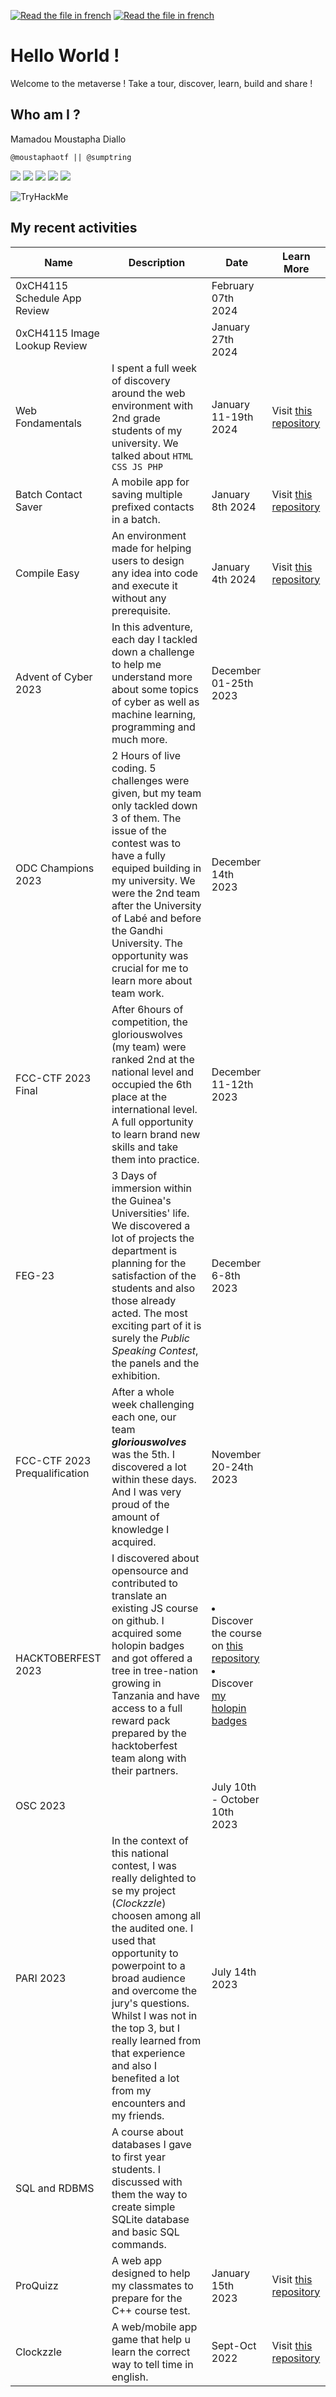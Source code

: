 [![Read the file in french]( https://img.shields.io/badge/FR-Français-blue)](README.FR.md) [![Read the file in french]( https://img.shields.io/badge/EN-English-orange)](README.md)

# Hello World !

Welcome to the metaverse ! 
Take a tour, discover, learn, build and share !

## Who am I ?

Mamadou Moustapha Diallo

`@moustaphaotf || @sumptring`

![](https://img.shields.io/badge/Node-000000?logo=nodedotjs) ![](https://img.shields.io/badge/Laravel-000000?logo=laravel) ![](https://img.shields.io/badge/Flutter-000000?logo=flutter) ![](https://img.shields.io/badge/Next-000000?logo=nextdotjs) ![](https://img.shields.io/badge/Python-000000?logo=python)

<img src="https://tryhackme-badges.s3.amazonaws.com/sumptring.png" alt="TryHackMe">

## My recent activities

|Name|Description|Date|Learn More|
|-|-|-|-|
|0xCH4115 Schedule App Review||February 07th 2024||
|0xCH4115 Image Lookup Review||January 27th 2024||
|Web Fondamentals|I spent a full week of discovery around the web environment with 2nd grade students of my university. We talked about `HTML CSS JS PHP`|January 11-19th 2024|Visit [this repository](https://github.com/moustaphaotf/web-fondamentals)|
|Batch Contact Saver|A mobile app for saving multiple prefixed contacts in a batch.|January 8th 2024|Visit [this repository](https://github.com/moustaphaotf/batch-contact-saver)|
|Compile Easy|An environment made for helping users to design any idea into code and execute it without any prerequisite.|January 4th 2024|Visit [this repository](https://github.com/moustaphaotf/compileasy)|
|Advent of Cyber 2023|In this adventure, each day I tackled down a challenge to help me understand more about some topics of cyber as well as machine learning, programming and much more.|December 01-25th 2023|
|ODC Champions 2023|2 Hours of live coding. 5 challenges were given, but my team only tackled down 3 of them. The issue of the contest was to have a fully equiped building in my university. We were the 2nd team after the University of Labé and before the Gandhi University. The opportunity was crucial for me to learn more about team work.|December 14th 2023|
|FCC-CTF 2023 Final|After 6hours of competition, the gloriouswolves (my team) were ranked 2nd at the national level and occupied the 6th place at the international level. A full opportunity to learn brand new skills and take them into practice.|December 11-12th 2023|
|FEG-23|3 Days of immersion within the Guinea's Universities' life. We discovered a lot of projects the department is planning for the satisfaction of the students and also those already acted. The most exciting part of it is surely the *Public Speaking Contest*, the panels and the exhibition.|December 6-8th 2023|
|FCC-CTF 2023 Prequalification|After a whole week challenging each one, our team ***gloriouswolves*** was the 5th. I discovered a lot within these days. And I was very proud of the amount of knowledge I acquired.|November 20-24th 2023|
|HACKTOBERFEST 2023|I discovered about opensource and contributed to translate an existing JS course on github. I acquired some holopin badges and got offered a tree in tree-nation growing in Tanzania and have access to a full reward pack prepared by the hacktoberfest team along with their partners.|<li>Discover the course on [this repository](https://github.com/sumn2u/learn-javascript)</li><li>Discover [my holopin badges](https://holopin.io/@moustaphaotf#badges)</li>|
|OSC 2023||July 10th - October 10th 2023|
|PARI 2023|In the context of this national contest, I was really delighted to se my project (*Clockzzle*) choosen among all the audited one. I used that opportunity to powerpoint to a broad audience and overcome the jury's questions. Whilst I was not in the top 3, but I really learned from that experience and also I benefited a lot from my encounters and my friends.|July 14th 2023|
|SQL and RDBMS|A course about databases I gave to first year students. I discussed with them the way to create simple SQLite database and basic SQL commands.||
|ProQuizz|A web app designed to help my classmates to prepare for the C++ course test.|January 15th 2023|Visit [this repository](https://github.com/moustaphaotf/proquizz)|
|Clockzzle|A web/mobile app game that help u learn the correct way to tell time in english.|Sept-Oct 2022|Visit [this repository](https://github.com/moustaphaotf/clockzzle)|
